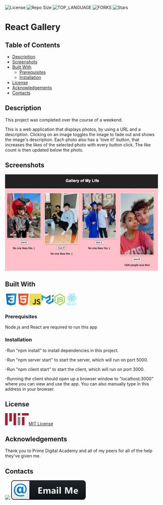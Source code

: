 ![License](https://img.shields.io/github/license/IsiahSmith/weekend-react-gallery.svg?style=for-the-badge) ![Repo Size](https://img.shields.io/github/languages/code-size/IsiahSmith/weekend-react-gallery.svg?style=for-the-badge) ![TOP_LANGUAGE](https://img.shields.io/github/languages/top/IsiahSmith/weekend-react-gallery.svg?style=for-the-badge) ![FORKS](https://img.shields.io/github/forks/IsiahSmith/weekend-react-gallery.svg?style=for-the-badge&social) ![Stars](https://img.shields.io/github/stars/IsiahSmith/weekend-react-gallery.svg?style=for-the-badge)
    
# React Gallery

## Table of Contents

- [Description](#description)
- [Screenshots](#screenshots)
- [Built With](#built-with)
  - [Prerequisites](#prerequisites)
  - [Installation](#installation)
- [License](#license)
- [Acknowledgements](#acknowledgements)
- [Contacts](#contacts)

## Description

This project was completed over the course of a weekend.

This is a web application that displays photos, by using a URL and a description. Clicking on an image toggles the image to fade out and shows the image's description. Each photo also has a 'love it!' button, that increases the likes of the selected photo with every button click.  The like count is then updated below the photo.

## Screenshots

<img src="project_screenshot.png" />

## Built With

<a href="https://developer.mozilla.org/en-US/docs/Web/CSS"><img src="https://raw.githubusercontent.com/devicons/devicon/master/icons/css3/css3-original.svg" height="40px" width="40px" /></a><a href="https://developer.mozilla.org/en-US/docs/Web/HTML"><img src="https://raw.githubusercontent.com/devicons/devicon/master/icons/html5/html5-original.svg" height="40px" width="40px" /></a><a href="https://developer.mozilla.org/en-US/docs/Web/JavaScript"><img src="https://raw.githubusercontent.com/devicons/devicon/master/icons/javascript/javascript-original.svg" height="40px" width="40px" /></a><a href="https://material-ui.com/"><img src="https://raw.githubusercontent.com/devicons/devicon/master/icons/materialui/materialui-original.svg" height="40px" width="40px" /></a><a href="https://nodejs.org/en/"><img src="https://raw.githubusercontent.com/devicons/devicon/master/icons/nodejs/nodejs-original.svg" height="40px" width="40px" /></a><a href="https://reactjs.org/"><img src="https://raw.githubusercontent.com/devicons/devicon/master/icons/react/react-original-wordmark.svg" height="40px" width="40px" /></a>

### Prerequisites

Node.js and React are required to run this app

### Installation

-Run "npm install" to install dependencies in this project.

-Run "npm server start" to start the server, which will run on port 5000.

-Run "npm client start" to start the client, which will run on port 3000.

-Running the client should open up a browser window to "localhost:3000" where you can view and use the app. You can also manually type in this address in your browser.

## License

<a href="https://choosealicense.com/licenses/mit/"><img src="https://raw.githubusercontent.com/johnturner4004/readme-generator/master/src/components/assets/images/mit.svg" height=40 />MIT License</a>

## Acknowledgements

Thank you to Prime Digital Academy and all of my peers for all of the help they've given me.

## Contacts

<a href="https://www.linkedin.com/in/isiah-smith-807809225"><img src="https://img.shields.io/badge/LinkedIn-0077B5?style=for-the-badge&logo=linkedin&logoColor=white" /></a>  <a href="mailto:isiahthomassmith@gmail.com"><img src=https://raw.githubusercontent.com/johnturner4004/readme-generator/master/src/components/assets/images/email_me_button_icon_151852.svg /></a>
